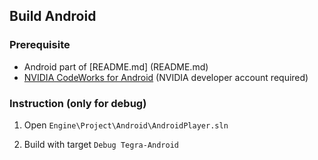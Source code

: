 ﻿Build Android
-------------------

### Prerequisite

  * Android part of [README.md] (README.md)
  * [NVIDIA CodeWorks for Android](https://developer.nvidia.com/rdp/assets/codeworksforandroid-1r6-windows) (NVIDIA developer account required)

### Instruction (only for debug)

  1. Open `Engine\Project\Android\AndroidPlayer.sln`

  2. Build with target `Debug Tegra-Android`

